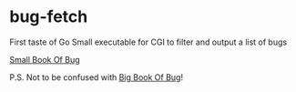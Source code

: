 # bug-fetch

First taste of Go
Small executable for CGI to filter and output a list of bugs

[Small Book Of Bug](https://github.com/nichePenguin/bug-fetch/tree/main)

P.S. Not to be confused with [Big Book Of Bug](https://github.com/bigbookofbug)! 

